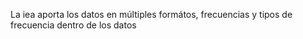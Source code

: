 La iea aporta los datos en múltiples formátos, frecuencias y tipos de frecuencia dentro de los datos